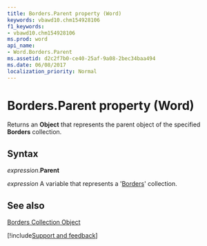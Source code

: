 ```yaml
---
title: Borders.Parent property (Word)
keywords: vbawd10.chm154928106
f1_keywords:
- vbawd10.chm154928106
ms.prod: word
api_name:
- Word.Borders.Parent
ms.assetid: d2c2f7b0-ce40-25af-9a08-2bec34baa494
ms.date: 06/08/2017
localization_priority: Normal
---
```



# Borders.Parent property (Word)

Returns an  **Object** that represents the parent object of the specified **Borders** collection.


## Syntax

_expression_.**Parent**

_expression_ A variable that represents a '[Borders](Word.borders.md)' collection.


## See also


[Borders Collection Object](Word.borders.md)

[!include[Support and feedback](~/includes/feedback-boilerplate.md)]